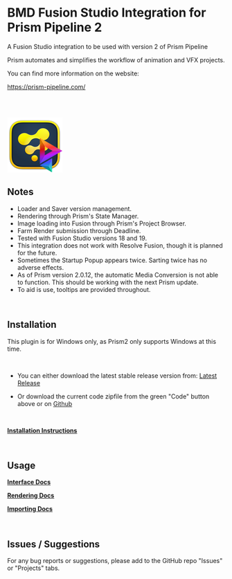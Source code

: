 # **BMD Fusion Studio Integration for Prism Pipeline 2**
A Fusion Studio integration to be used with version 2 of Prism Pipeline 

Prism automates and simplifies the workflow of animation and VFX projects.

You can find more information on the website:

https://prism-pipeline.com/

<br/><br/>

![Prism](Docs/DocsImages/Fusion-Prism.png)

## **Notes**

- Loader and Saver version management.
- Rendering through Prism's State Manager.
- Image loading into Fusion through Prism's Project Browser.
- Farm Render submission through Deadline.
- Tested with Fusion Studio versions 18 and 19.
- This integration does not work with Resolve Fusion, though it is planned for the future.
- Sometimes the Startup Popup appears twice.  Sarting twice has no adverse effects.
- As of Prism version 2.0.12, the automatic Media Conversion is not able to function.  This should be working with the next Prism update.
- To aid is use, tooltips are provided throughout.

<br/>

## **Installation**

This plugin is for Windows only, as Prism2 only supports Windows at this time.

<br/>

- You can either download the latest stable release version from: [Latest Release](https://github.com/Animatect/Prism2_PluginFusion/releases/latest)

- Or download the current code zipfile from the green "Code" button above or on [Github](https://github.com/Animatect/Prism2_PluginFusion)

<br/>

[**Installation Instructions**](Docs/Installation.md)

<br/>

## **Usage**

[**Interface Docs**](Docs/Interface.md)

[**Rendering Docs**](Docs/Rendering.md)

[**Importing Docs**](Docs/Importing.md)


<br/>


## **Issues / Suggestions**

For any bug reports or suggestions, please add to the GitHub repo "Issues" or "Projects" tabs.
